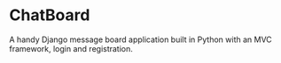 # ChatBoard
A handy Django message board application built in Python with an MVC framework, login and registration.
